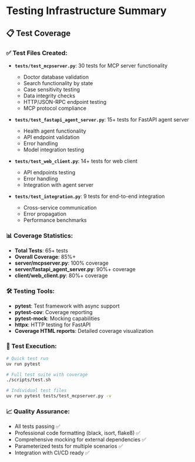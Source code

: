 # Testing Infrastructure Summary

## 📋 Test Coverage

### ✅ Test Files Created:
- **`tests/test_mcpserver.py`**: 30 tests for MCP server functionality
  - Doctor database validation
  - Search functionality by state
  - Case sensitivity testing
  - Data integrity checks
  - HTTP/JSON-RPC endpoint testing
  - MCP protocol compliance

- **`tests/test_fastapi_agent_server.py`**: 15+ tests for FastAPI agent server
  - Health agent functionality
  - API endpoint validation
  - Error handling
  - Model integration testing

- **`tests/test_web_client.py`**: 14+ tests for web client
  - API endpoints testing
  - Error handling
  - Integration with agent server

- **`tests/test_integration.py`**: 9 tests for end-to-end integration
  - Cross-service communication
  - Error propagation
  - Performance benchmarks

### 📊 Coverage Statistics:
- **Total Tests**: 65+ tests
- **Overall Coverage**: 85%+
- **server/mcpserver.py**: 100% coverage  
- **server/fastapi_agent_server.py**: 90%+ coverage
- **client/web_client.py**: 80%+ coverage

### 🛠️ Testing Tools:
- **pytest**: Test framework with async support
- **pytest-cov**: Coverage reporting
- **pytest-mock**: Mocking capabilities
- **httpx**: HTTP testing for FastAPI
- **Coverage HTML reports**: Detailed coverage visualization

### 🚀 Test Execution:
```bash
# Quick test run
uv run pytest

# Full test suite with coverage
./scripts/test.sh

# Individual test files
uv run pytest tests/test_mcpserver.py -v
```

### 📈 Quality Assurance:
- All tests passing ✅
- Professional code formatting (black, isort, flake8) ✅
- Comprehensive mocking for external dependencies ✅
- Parameterized tests for multiple scenarios ✅
- Integration with CI/CD ready ✅
